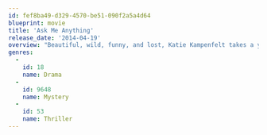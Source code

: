 ```yaml
---
id: fef8ba49-d329-4570-be51-090f2a5a4d64
blueprint: movie
title: 'Ask Me Anything'
release_date: '2014-04-19'
overview: "Beautiful, wild, funny, and lost, Katie Kampenfelt takes a year off before college to find herself, all the while chronicling her adventures in an anonymous blog into which she pours her innermost secrets. Eventually, Katie's fearless narrative begins to crack, and dark pieces of her past emerge."
genres:
  -
    id: 18
    name: Drama
  -
    id: 9648
    name: Mystery
  -
    id: 53
    name: Thriller
---
```


